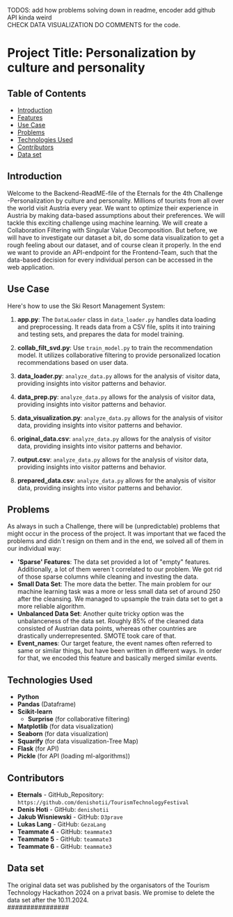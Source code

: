 TODOS: 
add how problems solving down in readme, encoder
add github 
API kinda weird  
CHECK DATA VISUALIZATION 
DO COMMENTS for the code. 

# Project Title: Personalization by culture and personality 

## Table of Contents
- [Introduction](#introduction)
- [Features](#features)
- [Use Case](#usecase)
- [Problems](#problems)
- [Technologies Used](#technologies-used)
- [Contributors](#contributors)
- [Data set](#dataset)

## Introduction
Welcome to the Backend-ReadME-file of the Eternals for the 4th Challenge -Personalization by culture and personality. Millions of tourists from all over the world visit Austria every year. We want to optimize their experience in Austria by making data-based assumptions about their preferences. We will tackle this exciting challenge using machine learning. We will create a Collaboration Filtering with Singular Value Decomposition. But before, we will have to investigate our dataset a bit, do some data visualization to get a rough feeling about our dataset, and of course clean it properly. 
In the end we want to provide an API-endpoint for the Frontend-Team, such that the data-based decision for every individual person can be accessed in the web application. 

## Use Case 
Here's how to use the Ski Resort Management System:

1. **app.py**: The `DataLoader` class in `data_loader.py` handles data loading and preprocessing. It reads data from a CSV file, splits it into training and testing sets, and prepares the data for model training.

2. **collab_filt_svd.py**: Use `train_model.py` to train the recommendation model. It utilizes collaborative filtering to provide personalized location recommendations based on user data.

3. **data_loader.py**: `analyze_data.py` allows for the analysis of visitor data, providing insights into visitor patterns and behavior.

4. **data_prep.py**: `analyze_data.py` allows for the analysis of visitor data, providing insights into visitor patterns and behavior.

5. **data_visualization.py**: `analyze_data.py` allows for the analysis of visitor data, providing insights into visitor patterns and behavior.

6. **original_data.csv**: `analyze_data.py` allows for the analysis of visitor data, providing insights into visitor patterns and behavior.

7. **output.csv**: `analyze_data.py` allows for the analysis of visitor data, providing insights into visitor patterns and behavior.

8. **prepared_data.csv**: `analyze_data.py` allows for the analysis of visitor data, providing insights into visitor patterns and behavior.

## Problems 
As always in such a Challenge, there will be (unpredictable) problems that might occur in the process of the project. It was important that we faced the problems and didn´t resign on them and in the end, we solved all of them in our individual way: 
- **'Sparse' Features**:   The data set provided a lot of "empty" features. Additionally, a lot of them weren´t correlated to our problem. We got rid of those sparse columns while cleaning and investing the data.
- **Small Data Set**:      The more data the better. The main problem for our machine  learning task was a more or less small data set of around 250 after the cleansing. We managed to upsample the train data set to get a more reliable algorithm.
- **Unbalanced Data Set**: Another quite tricky option was the unbalanceness of the data set. Roughly 85% of the cleaned data consisted of Austrian data points, whereas other countries are drastically underrepresented. SMOTE took care of that. 
- **Event_names**: Our target feature, the event names often referred to same or similar things, but have been written in different ways. In order for that, we encoded this feature and basically merged similar events. 

## Technologies Used
- **Python** 
- **Pandas**         (Dataframe)
- **Scikit-learn** 
   - **Surprise**    (for collaborative filtering)
- **Matplotlib**     (for data visualization)
- **Seaborn**        (for data visualization)
- **Squarify**       (for data visualization-Tree Map)
- **Flask**          (for API)
- **Pickle**         (for API (loading ml-algorithms))

## Contributors
- **Eternals** - GitHub_Repository: `https://github.com/denishotii/TourismTechnologyFestival`
- **Denis Hoti** - GitHub: `denishotii`
- **Jakub Wisniewski** - GitHub: `D3prave`
- **Lukas Lang** - GitHub: `GezaLang`
- **Teammate 4** - GitHub: `teammate3`
- **Teammate 5** - GitHub: `teammate3`
- **Teammate 6** - GitHub: `teammate3`

## Data set 
The original data set was published by the organisators of the Tourism Technology Hackathon 2024 on a privat basis. We promise to delete the data set after the 10.11.2024.  
################

